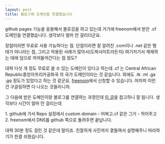 ```yaml
---
layout: post
title: 블로그에 도메인을 연결했습니다
---
```


github pages 기능을 응용해서 블로깅을 하고 있는데 거기에 freenom에서 받은 .cf 도메인을 연결했습니다. 생각보다 얼마 안 걸리더군요.

장점이라면 무료로 사용 가능하다는 점. 단점이라면 잘 알려진 .com이나 .net 같은 형태가 아니라는 점, 그리고 악용된 사례가 많아서(도박사이트라든지) 여기저기서 제재하는 데에 덤으로 끼어들어간다는 점 정도?

대략 다섯 개 정도 무료로 쓸 수 있는 도메인이 있다고 하는데 .cf 는 Central African Republic중앙아프리카공화국 의 국가 도메인이라는 것 같습니다. 외에도 .tk .ml .ga .gq 정도가 있었다고 하는 것 같군요. [freenom](http://freenom.com)에서 신청할 수 있습니다. 어차피 이런 건 구글링하면 다 나오는 것들이니까.

그 다음에 받은 도메인이랑 블로그를 연결하는 과정인데 [이 글](https://surajmandalcell.blogspot.kr/2017/02/register-free-custom-domain-freenom.html)을 참고하니 잘 됩니다. 생각보다 시간이 얼마 안 걸리는데

1\. github에 가서 Repo 설정에서 custom domain - 어쩌고.cf 같은 그거 - 적어주고
2\. freenom에서 DNS를 github 쪽으로 돌려주면 끝납니다.

대략 30분 정도 걸린 것 같은데 말이죠. 친절하게 사진까지 곁들여서 설명해주니 따라하기가 한결 쉬웠습니다.